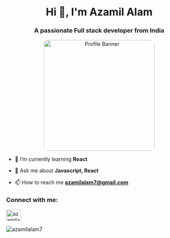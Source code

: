 <h1 align="center">Hi 👋, I'm Azamil Alam</h1>
<h3 align="center">A passionate Full stack developer from India</h3>

<p align="center">
  <img src="https://i.pinimg.com/736x/b1/c2/e1/b1c2e1b13613c1ca1620c04a22395cd7.jpg" alt="Profile Banner" width="300" style=" border-radius: 10px;"  />
</p>



- 🌱 I’m currently learning **React**

- 💬 Ask me about **Javascript, React**

- 📫 How to reach me **azamilalam7@gmail.com**

<h3 align="left">Connect with me:</h3>
<p align="left">
<a href="https://www.leetcode.com/azamilalam" target="blank"><img align="center" src="https://raw.githubusercontent.com/rahuldkjain/github-profile-readme-generator/master/src/images/icons/Social/leet-code.svg" alt="azamilalam" height="30" width="40" /></a>
</p>





<p><img align="left" src="https://github-readme-stats.vercel.app/api/top-langs?username=azamilalam7&show_icons=true&locale=en&layout=compact" alt="azamilalam7" /></p>

